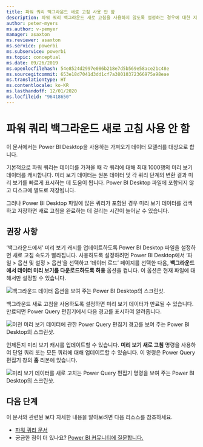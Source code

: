 ```yaml
---
title: 파워 쿼리 백그라운드 새로 고침 사용 안 함
description: 파워 쿼리 백그라운드 새로 고침을 사용하지 않도록 설정하는 경우에 대한 지침입니다.
author: peter-myers
ms.author: v-pemyer
manager: asaxton
ms.reviewer: asaxton
ms.service: powerbi
ms.subservice: powerbi
ms.topic: conceptual
ms.date: 09/26/2019
ms.openlocfilehash: 54e8524d2997e086b218e7d5b569e58ace21c48e
ms.sourcegitcommit: 653e18d7041d3dd1cf7a38010372366975a98eae
ms.translationtype: HT
ms.contentlocale: ko-KR
ms.lasthandoff: 12/01/2020
ms.locfileid: "96418650"
---
```

# <a name="disable-power-query-background-refresh"></a>파워 쿼리 백그라운드 새로 고침 사용 안 함

이 문서에서는 Power BI Desktop을 사용하는 가져오기 데이터 모델러를 대상으로 합니다.

기본적으로 파워 쿼리는 데이터를 가져올 때 각 쿼리에 대해 최대 1000행의 미리 보기 데이터를 캐시합니다. 미리 보기 데이터는 원본 데이터 및 각 쿼리 단계의 변환 결과 미리 보기를 빠르게 표시하는 데 도움이 됩니다. Power BI Desktop 파일에 포함되지 않고 디스크에 별도로 저장됩니다.

그러나 Power BI Desktop 파일에 많은 쿼리가 포함된 경우 미리 보기 데이터를 검색하고 저장하면 새로 고침을 완료하는 데 걸리는 시간이 늘어날 수 있습니다.

## <a name="recommendation"></a>권장 사항

‘백그라운드에서’ 미리 보기 캐시를 업데이트하도록 Power BI Desktop 파일을 설정하면 새로 고침 속도가 빨라집니다. 사용하도록 설정하려면 Power BI Desktop에서 ‘파일 > 옵션 및 설정 > 옵션’을 선택하고 ‘데이터 로드’ 페이지를 선택한 다음,  **백그라운드에서 데이터 미리 보기를 다운로드하도록 허용** 옵션을 켭니다. 이 옵션은 현재 파일에 대해서만 설정할 수 있습니다.

![백그라운드 데이터 옵션을 보여 주는 Power BI Desktop의 스크린샷.](media/power-query-background-refresh/power-query-options-background-data.png)

백그라운드 새로 고침을 사용하도록 설정하면 미리 보기 데이터가 만료될 수 있습니다. 만료되면 Power Query 편집기에서 다음 경고를 표시하여 알려줍니다.

![이전 미리 보기 데이터에 관한 Power Query 편집기 경고를 보여 주는 Power BI Desktop의 스크린샷.](media/power-query-background-refresh/power-query-preview-data-old.png)

언제든지 미리 보기 캐시를 업데이트할 수 있습니다. **미리 보기 새로 고침** 명령을 사용하여 단일 쿼리 또는 모든 쿼리에 대해 업데이트할 수 있습니다. 이 명령은 Power Query 편집기 창의 **홈** 리본에 있습니다.

![미리 보기 데이터를 새로 고치는 Power Query 편집기 명령을 보여 주는 Power BI Desktop의 스크린샷.](media/power-query-background-refresh/power-query-refresh-preview-data.png)

## <a name="next-steps"></a>다음 단계

이 문서와 관련된 보다 자세한 내용을 알아보려면 다음 리소스를 참조하세요.

- [파워 쿼리 문서](/power-query/)
- 궁금한 점이 더 있나요? [Power BI 커뮤니티에 질문합니다.](https://community.powerbi.com/)
